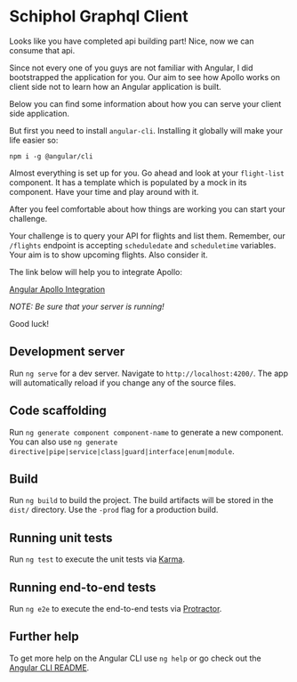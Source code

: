 # Schiphol Graphql Client

Looks like you have completed api building part! Nice, now we can
consume that api.

Since not every one of you guys are not familiar with Angular, I did bootstrapped
the application for you. Our aim to see how Apollo works on client side not to learn
how an Angular application is built.

Below you can find some information about how you can serve your client side
application.

But first you need to install `angular-cli`. Installing it globally will make your life
easier so:

`npm i -g @angular/cli`

Almost everything is set up for you. Go ahead and look at your `flight-list` component.
It has a template which is populated by a mock in its component. Have your time and 
play around with it.

After you feel comfortable about how things are working you can start your challenge.

Your challenge is to query your API for flights and list them. Remember, our `/flights`
endpoint is accepting `scheduledate` and `scheduletime` variables. Your aim is to
show upcoming flights. Also consider it.

The link below will help you to integrate Apollo:

[Angular Apollo Integration](https://www.apollographql.com/docs/angular/basics/setup.html#gql)

*NOTE: Be sure that your server is running!*

Good luck!


## Development server

Run `ng serve` for a dev server. Navigate to `http://localhost:4200/`. The app will automatically reload if you change any of the source files.

## Code scaffolding

Run `ng generate component component-name` to generate a new component. You can also use `ng generate directive|pipe|service|class|guard|interface|enum|module`.

## Build

Run `ng build` to build the project. The build artifacts will be stored in the `dist/` directory. Use the `-prod` flag for a production build.

## Running unit tests

Run `ng test` to execute the unit tests via [Karma](https://karma-runner.github.io).

## Running end-to-end tests

Run `ng e2e` to execute the end-to-end tests via [Protractor](http://www.protractortest.org/).

## Further help

To get more help on the Angular CLI use `ng help` or go check out the [Angular CLI README](https://github.com/angular/angular-cli/blob/master/README.md).
